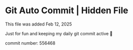 # Git Auto Commit | Hidden File

This file was added Feb 12, 2025

Just for fun and keeping my daily git commit active 🤪

commit number: 556468
